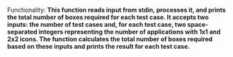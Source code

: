 Functionality: **This function reads input from stdin, processes it, and prints the total number of boxes required for each test case. It accepts two inputs: the number of test cases and, for each test case, two space-separated integers representing the number of applications with 1x1 and 2x2 icons. The function calculates the total number of boxes required based on these inputs and prints the result for each test case.**